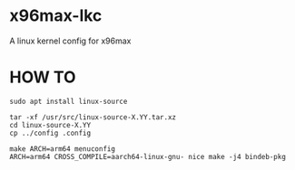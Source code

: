 # x96max-lkc
A linux kernel config for x96max

# HOW TO
```
sudo apt install linux-source

tar -xf /usr/src/linux-source-X.YY.tar.xz
cd linux-source-X.YY
cp ../config .config

make ARCH=arm64 menuconfig
ARCH=arm64 CROSS_COMPILE=aarch64-linux-gnu- nice make -j4 bindeb-pkg
```
